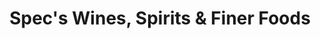 ---
title: "Spec's Wines, Spirits & Finer Foods"
url: /houston/specs-wines-spirits-and-finer-foods/
shop: alcohol
---